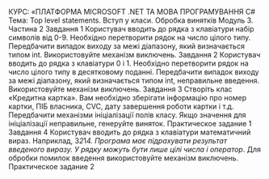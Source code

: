 КУРС: «ПЛАТФОРМА MICROSOFT .NET
ТА МОВА ПРОГРАМУВАННЯ C#
Тема: Top level statements. Вступ у класи.
Обробка винятків
Модуль 3. Частина 2
Завдання 1
Користувач вводить до рядка з клавіатури набір символів від 0-9. Необхідно перетворити рядок на число цілого типу. Передбачити випадок виходу за межі діапазону,
який визначається типом int. Використовуйте механізм
виключень.
Завдання 2
Користувач вводить до рядка з клавіатури 0 і 1. Необхідно перетворити рядок на число цілого типу в десятковому
поданні. Передбачити випадок виходу за межі діапазону,
який визначається типом int, неправильне введення. Використовуйте механізм виключень.
Завдання 3
Створіть клас «Кредитна картка». Вам необхідно зберігати інформацію про номер картки, ПІБ власника, CVC, дату
завершення роботи картки і т.д. Передбачити механізми
ініціалізації полів класу. Якщо значення для ініціалізації
неправильне, генеруйте виняток.
Практическое задание
1
Завдання 4
Користувач вводить до рядка з клавіатури математичний вираз. Наприклад, 3*2*1*4. Програма має підрахувати
результат введеного виразу. У рядку можуть бути лише
цілі числа і оператор*. Для обробки помилок введення
використовуйте механізм виключень.
Практическое задание
2
